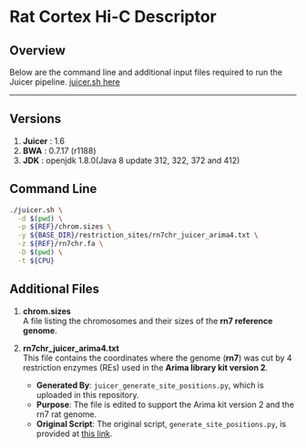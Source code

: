 # Rat Cortex Hi-C Descriptor

## Overview
Below are the command line and additional input files required to run the Juicer pipeline.
[juicer.sh here](https://github.com/aidenlab/juicer/blob/main/CPU/juicer.sh)

---
## Versions
1. **Juicer** : 1.6
2. **BWA** : 0.7.17 (r1188)
3. **JDK** : openjdk 1.8.0(Java 8 update 312, 322, 372 and 412)
   
## Command Line
```bash
./juicer.sh \
  -d $(pwd) \
  -p ${REF}/chrom.sizes \
  -y ${BASE_DIR}/restriction_sites/rn7chr_juicer_arima4.txt \
  -z ${REF}/rn7chr.fa \
  -D $(pwd) \
  -t ${CPU}
```

## Additional Files

1. **chrom.sizes**  
   A file listing the chromosomes and their sizes of the **rn7 reference genome**.

2. **rn7chr_juicer_arima4.txt**  
   This file contains the coordinates where the genome (**rn7**) was cut by 4 restriction enzymes (REs) used in the **Arima library kit version 2**.  

   - **Generated By**: `juicer_generate_site_positions.py`, which is uploaded in this repository.  
   - **Purpose**: The file is edited to support the Arima kit version 2 and the rn7 rat genome.  
   - **Original Script**: The original script, `generate_site_positions.py`, is provided at [this link](https://github.com/aidenlab/juicer/blob/main/misc/generate_site_positions.py).
